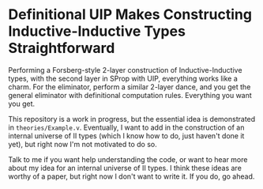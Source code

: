 # Definitional UIP Makes Constructing Inductive-Inductive Types Straightforward

Performing a Forsberg-style 2-layer construction of Inductive-Inductive types, with the second layer in SProp with UIP, everything works like a charm. For the eliminator, perform a similar 2-layer dance, and you get the general eliminator with definitional computation rules. Everything you want you get.

This repository is a work in progress, but the essential idea is demonstrated in `theories/Example.v`. Eventually, I want to add in the construction of an internal universe of II types (which I know how to do, just haven't done it yet), but right now I'm not motivated to do so.

Talk to me if you want help understanding the code, or want to hear more about my idea for an internal universe of II types. I think these ideas are worthy of a paper, but right now I don't want to write it. If you do, go ahead.
